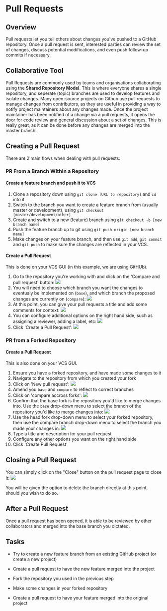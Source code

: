 # Pull Requests

## Overview
Pull requests let you tell others about changes you've pushed to a GitHub repository. Once a pull request is sent, interested parties can review the set of changes, discuss potential modifications, and even push follow-up commits if necessary.

## Collaborative Tool
Pull Requests are commonly used by teams and organisations collaborating using the **Shared Repository Model**.
This is where everyone shares a single repository, and seperate (topic) branches are used to develop features and isolate changes.
Many open-source projects on Github use pull requests to manage changes from contributors, as they are useful in providing a way to notify project maintainers about any changes made.
Once the project maintainer has been notified of a change via a pull requests, it opens the door for code review and general discussion about a set of changes.
This is really great, as it can be done before any changes are merged into the master branch.

## Creating a Pull Request
There are 2 main flows when dealing with pull requests:

### PR From a Branch Within a Repository
#### Create a feature branch and push it to VCS
1. Clone a repository down using `git clone [URL to repository]` and `cd` into it
2. Switch to the branch you want to create a feature branch from (usually master or development), using `git checkout [master/development/other]`
3. Create and switch to a new (feature) branch using `git checkout -b [new branch name]`
4. Push the feature branch up to git using `git push origin [new branch name]`
5. Make changes on your feature branch, and then use `git add`, `git commit` and `git push` to make sure the changes are reflected in your VCS.

#### Create a Pull Request
This is done on your VCS GUI (in this example, we are using GitHUb).

1. Go to the repository you're working with and click on the 'Compare and pull request' button:
![](https://imgur.com/nDoRKHw)
2. You will need to choose which branch you want the changes to eventualy be implemented on (`base`), and which branch the proposed changes are currently on (`compare`):
![](https://imgur.com/RYr7D4x)
3. At this point, you can give your pull requests a title and add some comments for context:
![](https://imgur.com/wTvf2GR)
4. You can configure additional options on the right hand side, such as assigning a reviewer, adding a label, etc:
![](https://imgur.com/pJ13BD1)
5. Click 'Create a Pull Request':
![](https://imgur.com/UHZrvSC)

### PR from a Forked Repository
#### Create a Pull Request
This is also done on your VCS GUI.

1. Ensure you have a forked repository, and have made some changes to it
2. Navigate to the repository from which you created your fork
3. Click on 'New pull request':
![](https://help.github.com/assets/images/help/pull_requests/pull-request-start-review-button.png)
4. Amend you `base` and `compare` to reflect to correct branches
5. Click on 'compare accross forks':
![](https://help.github.com/assets/images/help/pull_requests/compare-across-forks-link.png)
6. Confirm that the base fork is the repository you'd like to merge changes into. Use the `base` drop-down menu to select the branch of the repository you'd like to merge changes into:
![](https://help.github.com/assets/images/help/pull_requests/choose-base-fork-and-branch.png)
7. Use the head fork drop-down menu to select your forked repository, then use the compare branch drop-down menu to select the branch you made your changes in:
![](https://help.github.com/assets/images/help/pull_requests/choose-head-fork-compare-branch.png)
8. Type a title and description for your pull request
9. Configure any other options you want on the right hand side
10. Click 'Create Pull Request'

## Closing a Pull Request
You can simply click on the "Close" button on the pull request page to close it:
![](https://imgur.com/aQoj9HL)

You will be given the option to delete the branch directly at this point, should you wish to do so. 

## After a Pull Request
Once a pull request has been opened, it is able to be reviewed by other collaborators and merged into the base branch you dictated.

## Tasks
- Try to create a new feature branch from an existing GitHub project (or create a new project)
- Create a pull request to have the new feature merged into the project

- Fork the repository you used in the previous step
- Make some changes in your forked repository
- Create a pull request to have your feature merged into the original project
